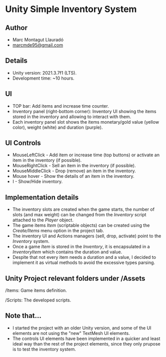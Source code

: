 # Unity Simple Inventory System

## Author
* Marc Montagut Llauradó
* marcmde95@gmail.com

## Details
* Unity version: 2021.3.7f1 (LTS).
* Development time: ~10 hours.

## UI
* TOP bar: Add items and increase time counter.
* Inventory panel (right-bottom corner): Inventory UI showing the items stored in the inventory and allowing to interact with them.
* Each inventory panel slot shows the items monetary/gold value (yellow color), weight (white) and duration (purple). 

## UI Controls
* MouseLeftClick - Add item or increase time (top buttons) or activate an item in the inventory (if possible).
* MouseRightClick - Sell an item in the inventory (if possible).
* MouseMiddleClick - Drop (remove) an item in the inventory. 
* Mouse hover - Show the details of an item in the inventory.
* I - Show/Hide inventory.

## Implementation details
* The inventory slots are created when the game starts, the number of slots (and max weight) can be changed from the _Inventory_ script attached to the _Player_ object. 
* The game items _Item_ (scriptable objects) can be created using the _Create/Items_ menu option in the project tab. 
* The inventory UI and Actions managers (sell, drop, activate) point to the _Inventory_ system. 
* Once a game _Item_ is stored in the _Inventory_, it is encapsulated in a _InventoryItem_ which contains the duration and value.
* Despite that not every item needs a duration and a value, I decided to implement it as virtual methods to avoid the excessive types parsing.  

## Unity Project relevant folders under /Assets
/Items: Game items definition.


/Scripts: The developed scripts.

## Note that...
* I started the project with an older Unity version, and some of the UI elements are not using the "new" TextMesh UI elements. 
* The controls UI elements have been implemented in a quicker and least ideal way than the rest of the project elements, since they only prupose is to test the inventory system.
